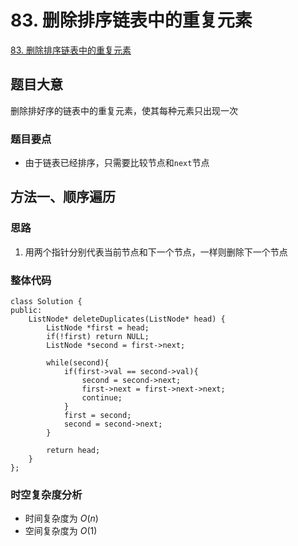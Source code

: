 # 83. 删除排序链表中的重复元素

[83. 删除排序链表中的重复元素](https://leetcode.cn/problems/remove-duplicates-from-sorted-list/description/)

## 题目大意
删除排好序的链表中的重复元素，使其每种元素只出现一次

### 题目要点
* 由于链表已经排序，只需要比较节点和`next`节点

## 方法一、顺序遍历

### 思路
1. 用两个指针分别代表当前节点和下一个节点，一样则删除下一个节点

### 整体代码
```
class Solution {
public:
    ListNode* deleteDuplicates(ListNode* head) {
        ListNode *first = head;
        if(!first) return NULL;
        ListNode *second = first->next;

        while(second){
            if(first->val == second->val){
                second = second->next;
                first->next = first->next->next;
                continue;
            }
            first = second;
            second = second->next;
        }

        return head;
    }
};
```

### 时空复杂度分析
* 时间复杂度为 $O(n)$
* 空间复杂度为 $O(1)$  
